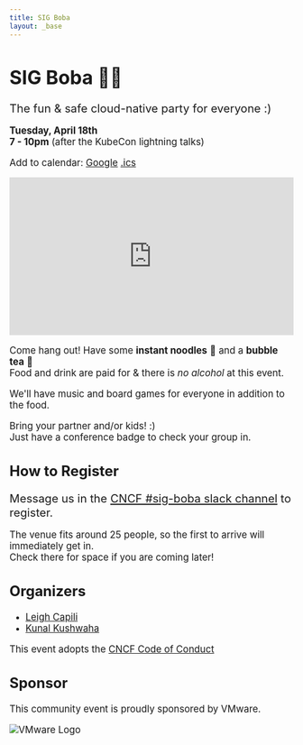 ```yaml
---
title: SIG Boba
layout: _base
---
```

<big>

# SIG Boba 🧋🎉
<big>The fun & safe cloud-native party for everyone :)</big>

**Tuesday, April 18th**  
**7 - 10pm**  (after the KubeCon lightning talks)  

Add to calendar: <a target="_blank" href="https://calendar.google.com/calendar/event?action=TEMPLATE&amp;tmeid=MG03OHNsbTduNm5oamM1cG5qa283dXI3Z3MgOGxmZGt2MmwwdG05ZzhxcHA1MWhudWhxYjhAZw&amp;tmsrc=8lfdkv2l0tm9g8qpp51hnuhqb8%40group.calendar.google.com">Google</a> [.ics](/cal/sig-boba-ams.ics)

<add-to-calendar-button name="SIG Boba 🧋🍜 🎉"
  location="Hey Cha Tea Company"
  startDate="2023-04-18"
  endDate="2023-04-16"
  startTime="19:00"
  endTime="22:00"
  timeZone="Europe/Amsterdam"
  options="'Apple','Google','iCal','Outlook.com','Microsoft 365','Microsoft Teams','Yahoo'"></add-to-calendar-button>

<div id="location" style="text-decoration:none; overflow:hidden;max-width:100%;height:280px;">
    <div id="embedded-map-display" style="height:100%; width:100%;max-width:100%;">
        <iframe style="height:100%;width:100%;border:0;" frameborder="0"
            src="https://www.google.com/maps/embed/v1/place?q=Hey+Cha+Tea+Company,+Van+Leijenberghlaan,+Amsterdam,+Netherlands&key=AIzaSyBFw0Qbyq9zTFTd-tUY6dZWTgaQzuU17R8"></iframe>
    </div>
</div>

Come hang out! Have some **instant noodles** 🍜 and a **bubble tea** 🧋  
Food and drink are paid for & there is _no alcohol_ at this event.

We'll have music and board games for everyone in addition to the food.

Bring your partner and/or kids! :)  
Just have a conference badge to check your group in.

## How to Register
<big>Message us in the [CNCF #sig-boba slack channel](https://cloud-native.slack.com/archives/C052LL415LP/) to register.</big>

The venue fits around 25 people, so the first to arrive will immediately get in.  
Check there for space if you are coming later!

## Organizers
 - [Leigh Capili](https://twitter.com/capileigh)
 - [Kunal Kushwaha](https://twitter.com/kunalstwt)

This event adopts the [CNCF Code of Conduct](https://github.com/cncf/foundation/blob/main/code-of-conduct.md)

## Sponsor
This community event is proudly sponsored by VMware.

![VMware Logo](https://upload.wikimedia.org/wikipedia/commons/thumb/9/9a/Vmware.svg/512px-Vmware.svg.png)


</br>
</br>
</br>
</br>
